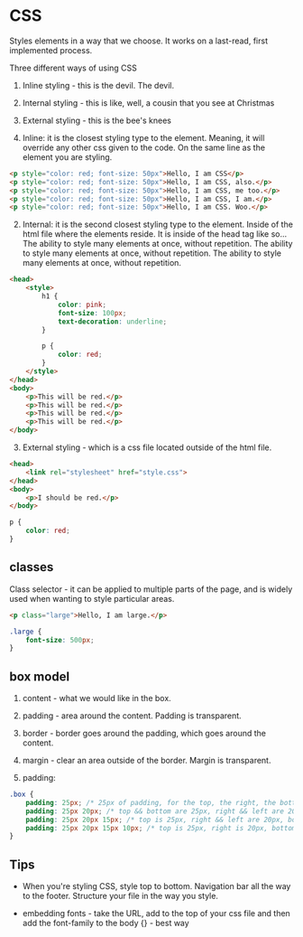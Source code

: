 # CSS

Styles elements in a way that we choose. It works on a last-read, first implemented process.

Three different ways of using CSS

1. Inline styling - this is the devil. The devil.
2. Internal styling - this is like, well, a cousin that you see at Christmas
3. External styling - this is the bee's knees

1. Inline: it is the closest styling type to the element. Meaning, it will override any other css given to the code. On the same line as the element you are styling.
```html
<p style="color: red; font-size: 50px">Hello, I am CSS</p>
<p style="color: red; font-size: 50px">Hello, I am CSS, also.</p>
<p style="color: red; font-size: 50px">Hello, I am CSS, me too.</p>
<p style="color: red; font-size: 50px">Hello, I am CSS, I am.</p>
<p style="color: red; font-size: 50px">Hello, I am CSS. Woo.</p>
```

2. Internal: it is the second closest styling type to the element. Inside of the html file where the elements reside. It is inside of the head tag like so... The ability to style many elements at once, without repetition. The ability to style many elements at once, without repetition. The ability to style many elements at once, without repetition. 
```html
<head>
    <style>
        h1 {
            color: pink;
            font-size: 100px;
            text-decoration: underline;
        }

        p {
            color: red;
        }
    </style>
</head>
<body>
    <p>This will be red.</p>
    <p>This will be red.</p>
    <p>This will be red.</p>
    <p>This will be red.</p>
</body>
```

3. External styling - which is a css file located outside of the html file. 
```html
<head>
    <link rel="stylesheet" href="style.css">
</head>
<body>
    <p>I should be red.</p>
</body>
```

```css file: style.css
p {
    color: red;
}
```

## classes
Class selector - it can be applied to multiple parts of the page, and is widely used when wanting to style particular areas.
```html
<p class="large">Hello, I am large.</p>
```
```css
.large {
    font-size: 500px;
}
```

## box model
1. content - what we would like in the box.
2. padding - area around the content. Padding is transparent.
3. border - border goes around the padding, which goes around the content.
4. margin - clear an area outside of the border. Margin is transparent.

2. padding: 
```css
.box {
    padding: 25px; /* 25px of padding, for the top, the right, the bottom and the left */
    padding: 25px 20px; /* top && bottom are 25px, right && left are 20px */
    padding: 25px 20px 15px; /* top is 25px, right && left are 20px, bottom is 15px; */
    padding: 25px 20px 15px 10px; /* top is 25px, right is 20px, bottom is 15px && left is 10px */
}
```

## Tips

* When you're styling CSS, style top to bottom. Navigation bar all the way to the footer. Structure your file in the way you style.

* embedding fonts - take the URL, add to the top of your css file and then add the font-family to the body {} - best way